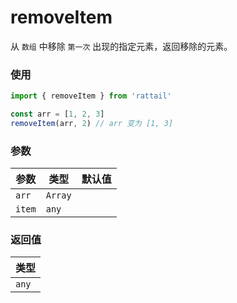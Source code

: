 # removeItem

从 `数组` 中移除 `第一次` 出现的指定元素，返回移除的元素。

### 使用

```ts
import { removeItem } from 'rattail'

const arr = [1, 2, 3]
removeItem(arr, 2) // arr 变为 [1, 3]
```

### 参数

| 参数   | 类型    | 默认值 |
| ------ | ------- | ------ |
| `arr`  | `Array` |        |
| `item` | `any`   |        |

### 返回值

| 类型  |
| ----- |
| `any` |
